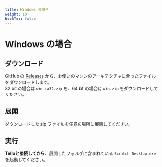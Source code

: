 ```yaml
---
title: Windows の場合
weight: 10
bookToc: false
---
```


# Windows の場合

## ダウンロード
GitHub の [Releases](https://github.com/kebhr/scratch3-tello/releases) から、お使いのマシンのアーキテクチャに合ったファイルをダウンロードします。  
32 bit の場合は `win-ia32.zip` を、64 bit の場合は `win.zip` をダウンロードしてください。

## 展開
ダウンロードした zip ファイルを任意の場所に展開してください。

## 実行
**Telloと接続してから**、展開したフォルダに含まれている `Scratch Desktop.exe` を起動してください。

